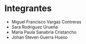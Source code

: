 # Integrantes

- Miguel Francisco Vargas Contreras
- Sara Rodriguez Urueña
- Maria Paula Sanabria Cristancho
- Johan Steven Guerra Hueso